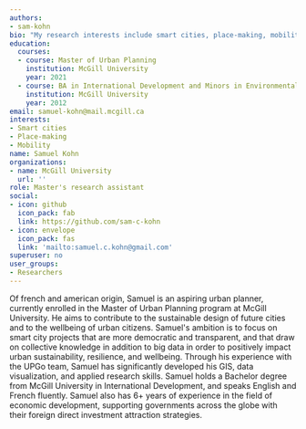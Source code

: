 ```yaml
---
authors: 
- sam-kohn
bio: "My research interests include smart cities, place-making, mobility."
education:
  courses:
  - course: Master of Urban Planning
    institution: McGill University
    year: 2021
  - course: BA in International Development and Minors in Environmental Studies and Hispanic Studies
    institution: McGill University
    year: 2012
email: samuel-kohn@mail.mcgill.ca
interests:
- Smart cities
- Place-making
- Mobility
name: Samuel Kohn
organizations:
- name: McGill University
  url: ''
role: Master's research assistant
social:
- icon: github
  icon_pack: fab
  link: https://github.com/sam-c-kohn
- icon: envelope
  icon_pack: fas
  link: 'mailto:samuel.c.kohn@gmail.com'
superuser: no
user_groups: 
- Researchers
---
```

Of french and american origin, Samuel is an aspiring urban planner, currently enrolled in the Master of Urban Planning program at McGill University. He aims to contribute to the sustainable design of future cities and to the wellbeing of urban citizens. Samuel's ambition is to focus on smart city projects that are more democratic and transparent, and that draw on collective knowledge in addition to big data in order to positively impact urban sustainability, resilience, and wellbeing. Through his experience with the UPGo team, Samuel has significantly developed his GIS, data visualization, and applied research skills. Samuel holds a Bachelor degree from McGill University in International Development, and speaks English and French fluently. Samuel also has 6+ years of experience in the field of economic development, supporting governments across the globe with their foreign direct investment attraction strategies.
